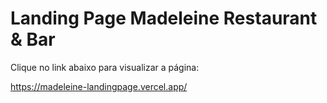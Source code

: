 # Landing Page Madeleine Restaurant & Bar


Clique no link abaixo para visualizar a página:

https://madeleine-landingpage.vercel.app/
